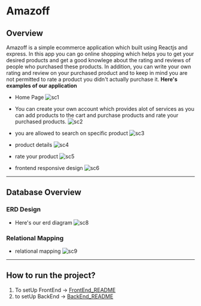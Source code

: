 # Amazoff

## Overview

Amazoff is a simple ecommerce application which built using 
Reactjs and express. In this app you can go online shopping which
helps you to get your desired products and get a good knowlege about the rating and reviews of people who purchased 
these products. In addition, you can write your own rating and review on your purchased product and to keep in mind you are not permitted to rate a product you didn't actually purchase it. 
<b>Here's examples of our application</b>

-   Home Page
    ![sc1](https://github.com/amwopps/Amazoff/blob/main/screenShots/sc1.png)

-   You can create your own account which provides alot of services as you can add products to the cart and purchase products and rate your purchased products.
    ![sc2](https://github.com/amwopps/Amazoff/blob/main/screenShots/sc2.png)

-   you are allowed to search on specific product 
    ![sc3](https://github.com/amwopps/Amazoff/blob/main/screenShots/sc3.png)

-   product details 
    ![sc4](https://github.com/amwopps/Amazoff/blob/main/screenShots/sc4.png)

-   rate your product 
    ![sc5](https://github.com/amwopps/Amazoff/blob/main/screenShots/sc5.png)

-   frontend responsive design
    ![sc6](https://github.com/amwopps/Amazoff/blob/main/screenShots/sc6.png)

<hr>

## Database Overview
### ERD Design
-   Here's our erd diagram 
    ![sc8](https://github.com/amwopps/Amazoff/blob/main/screenShots/sc7.png)

### Relational Mapping
-   relational mapping
    ![sc9](https://github.com/amwopps/Amazoff/blob/main/screenShots/sc8.png)

<hr>

## How to run the project?

1. To setUp FrontEnd -> [FrontEnd_README](https://github.com/amwopps/Amazoff/blob/main/client/README.md)
2. to setUp BackEnd -> [BackEnd_README](https://github.com/amwopps/Amazoff/blob/main/servers/readme.md)

